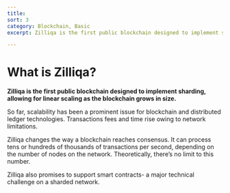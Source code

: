 ```yaml
---
title: 
sort: 3
category: Blockchain, Basic
excerpt: Zilliqa is the first public blockchain designed to implement sharding, allowing for linear scaling as the blockchain grows in size.

---
```


# What is Zilliqa?

**Zilliqa is the first public blockchain designed to implement sharding, allowing for linear scaling as the blockchain grows in size.**

So far, scalability has been a prominent issue for blockchain and distributed ledger technologies. Transactions fees and time rise owing to network limitations. 

Zilliqa changes the way a blockchain reaches consensus. It can process tens or hundreds of thousands of transactions per second, depending on the number of nodes on the network. Theoretically, there’s no limit to this number.

Zilliqa also promises to support smart contracts- a major technical challenge on a sharded network.
